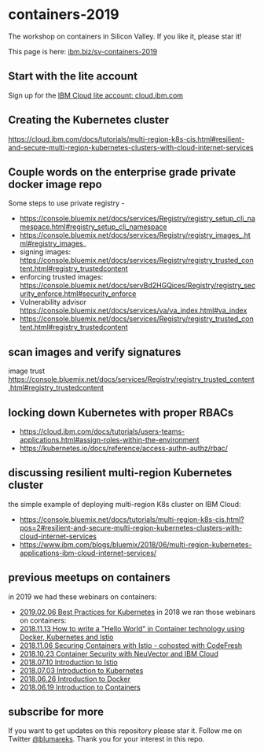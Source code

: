 # containers-2019
The workshop on containers in Silicon Valley. If you like it, please star it!

This page is here:
[ibm.biz/sv-containers-2019](http://ibm.biz/sv-containers-2019)

## Start with the lite account

Sign up for the [IBM Cloud lite account: cloud.ibm.com](http://ibm.biz/k8s-20190206)

## Creating the Kubernetes cluster
https://cloud.ibm.com/docs/tutorials/multi-region-k8s-cis.html#resilient-and-secure-multi-region-kubernetes-clusters-with-cloud-internet-services


## Couple words on the enterprise grade private docker image repo
Some steps to use private registry  - 

- https://console.bluemix.net/docs/services/Registry/registry_setup_cli_namespace.html#registry_setup_cli_namespace
- https://console.bluemix.net/docs/services/Registry/registry_images_.html#registry_images_
- signing images: https://console.bluemix.net/docs/services/Registry/registry_trusted_content.html#registry_trustedcontent
- enforcing trusted images: https://console.bluemix.net/docs/servBd2HGQices/Registry/registry_security_enforce.html#security_enforce
- Vulnerability advisor https://console.bluemix.net/docs/services/va/va_index.html#va_index
- https://console.bluemix.net/docs/services/Registry/registry_trusted_content.html#registry_trustedcontent

## scan images and verify signatures
image trust https://console.bluemix.net/docs/services/Registry/registry_trusted_content.html#registry_trustedcontent

## locking down Kubernetes with proper RBACs 
- https://cloud.ibm.com/docs/tutorials/users-teams-applications.html#assign-roles-within-the-environment
- https://kubernetes.io/docs/reference/access-authn-authz/rbac/

## discussing resilient multi-region Kubernetes cluster
the simple example of deploying multi-region K8s cluster on IBM Cloud: 
- https://console.bluemix.net/docs/tutorials/multi-region-k8s-cis.html?pos=2#resilient-and-secure-multi-region-kubernetes-clusters-with-cloud-internet-services
- https://www.ibm.com/blogs/bluemix/2018/06/multi-region-kubernetes-applications-ibm-cloud-internet-services/

## previous meetups on containers
in 2019 we had these webinars on containers:
- [2019.02.06 Best Practices for Kubernetes](https://www.crowdcast.io/e/best-practices-for-2/register)
in 2018 we ran those webinars on containers:
- [2018.11.13 How to write a "Hello World" in Container technology using Docker, Kubernetes and Istio](https://www.crowdcast.io/e/how-to-write-a-hello/register)
- [2018.11.06 Securing Containers with Istio - cohosted with CodeFresh](https://www.crowdcast.io/e/online-meetup-securing/register)
- [2018.10.23 Container Security with NeuVector and IBM Cloud](https://www.crowdcast.io/e/container-security-with/register)
- [2018.07.10 Introduction to Istio](https://www.crowdcast.io/e/introduction-to-istio/register)
- [2018.07.03 Introduction to Kubernetes](https://www.crowdcast.io/e/introduction-to-3/register)
- [2018.06.26 Introduction to Docker](https://www.crowdcast.io/e/introduction-to-docker/register)
- [2018.06.19 Introduction to Containers](https://www.crowdcast.io/e/introduction-to-2/register)

## subscribe for more
If you want to get updates on this repository please star it. Follow me on Twitter [@blumareks](https://twitter.com/blumareks). Thank you for your interest in this repo.
